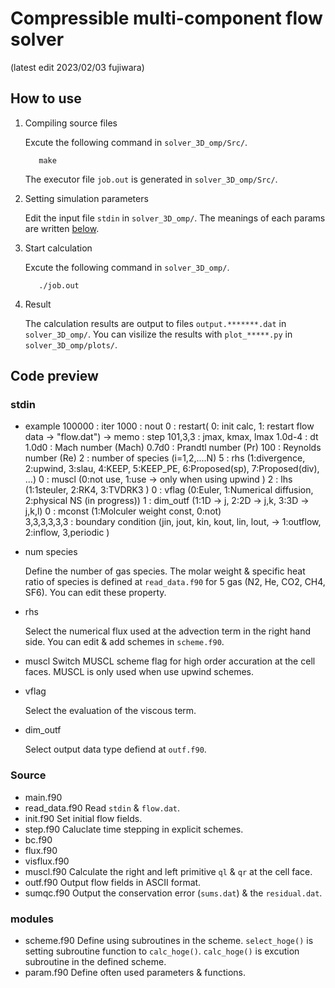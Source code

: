 # Compressible multi-component flow solver 
(latest edit 2023/02/03 fujiwara)

<!--(Comment out）-->
<!--(以下マークダウン記法の基本）
**Boldstyle**
## Titles
`inline`
*  : list
1. : decimal
<br/> : line break
___   : split line
-->

## How to use
1. Compiling source files

    Excute the following command in `solver_3D_omp/Src/`.
    ```html:sample
       make
    ```
    The executor file `job.out` is generated in `solver_3D_omp/Src/`.

2. Setting simulation parameters

    Edit the input file `stdin` in `solver_3D_omp/`.
    The meanings of each params are written [below](#stdin).

3. Start calculation

    Excute the following command in `solver_3D_omp/`.
    ```html:sample
       ./job.out
    ```
    
4. Result

    The calculation results are output to files `output.*******.dat` in `solver_3D_omp/`.
    You can visilize the results with `plot_*****.py` in `solver_3D_omp/plots/`.
    
## Code preview

### stdin
- example 
    100000           : iter
    1000             : nout
    0                : restart( 0: init calc, 1: restart flow data -> "flow.dat") -> memo : step
    101,3,3          : jmax, kmax, lmax
    1.0d-4           : dt
    1.0d0            : Mach number (Mach) 
    0.7d0            : Prandtl number (Pr) 
    100              : Reynolds number (Re)
    2                : number of species (i=1,2,....N)
    5                : rhs (1:divergence, 2:upwind, 3:slau, 4:KEEP, 5:KEEP_PE, 6:Proposed(sp), 7:Proposed(div), ...)
    0                : muscl (0:not use, 1:use -> only when using upwind )
    2                : lhs (1:1steuler, 2:RK4, 3:TVDRK3 )
    0                : vflag (0:Euler, 1:Numerical diffusion, 2:physical NS (in progress)) 
    1                : dim_outf (1:1D -> j, 2:2D -> j,k, 3:3D -> j,k,l)
    0                : mconst (1:Molculer weight const, 0:not)  
    3,3,3,3,3,3      : boundary condition (jin, jout, kin, kout, lin, lout, -> 1:outflow, 2:inflow, 3,periodic )

- num species

    Define the number of gas species.
    The molar weight & specific heat ratio of species is defined at `read_data.f90` for 5 gas (N2, He, CO2, CH4, SF6).
    You can edit these property.
    
- rhs 

    Select the numerical flux used at the advection term in the right hand side.
    You can edit & add schemes in `scheme.f90`.
    
- muscl 
    Switch MUSCL scheme flag for high order accuration at the cell faces. 
    MUSCL is only used when use upwind schemes.
    
- vflag 

    Select the evaluation of the viscous term. 

- dim_outf 

    Select output data type defiend at `outf.f90`. 

### Source
- main.f90
- read_data.f90
    Read `stdin` & `flow.dat`.
- init.f90
    Set initial flow fields.
- step.f90
    Caluclate time stepping in explicit schemes.
- bc.f90
- flux.f90
- visflux.f90
- muscl.f90
    Calculate the right and left primitive `ql` & `qr` at the cell face.
- outf.f90
    Output flow fields in ASCII format.
- sumqc.f90
    Output the conservation error (`sums.dat`) & the `residual.dat`.

### modules
- scheme.f90
    Define using subroutines in the scheme.
    `select_hoge()` is setting subroutine function to `calc_hoge()`.
    `calc_hoge()` is excution subroutine in the defined scheme.
- param.f90
    Define often used parameters & functions.
